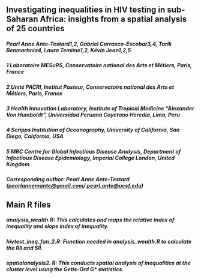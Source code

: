 ## Investigating inequalities in HIV testing in sub-Saharan Africa: insights from a spatial analysis of 25 countries

##### Pearl Anne Ante-Testard1,2, Gabriel Carrasco-Escobar3,4, Tarik Benmarhnia4, Laura Temime1,2, Kévin Jean1,2,5

##### 1 Laboratoire MESuRS, Conservatoire national des Arts et Métiers, Paris, France
##### 2 Unité PACRI, Institut Pasteur, Conservatoire national des Arts et Métiers, Paris, France
##### 3 Health Innovation Laboratory, Institute of Tropical Medicine “Alexander Von Humboldt”, Universidad Peruana Cayetano Heredia, Lima, Peru
##### 4 Scripps Institution of Oceanography, University of California, San Diego, California, USA
##### 5 MRC Centre for Global Infectious Disease Analysis, Department of Infectious Disease Epidemiology, Imperial College London, United Kingdom

##### Corresponding author: Pearl Anne Ante-Testard (pearlannemante@gmail.com/ pearl.ante@ucsf.edu)

## Main R files

##### analysis_wealth.R: This calculates and maps the relative index of inequality and slope index of inequality.
##### hivtest_ineq_fun_2.R: Function needed in analysis_wealth.R to calculate the RII and SII.
##### spatialanalysis2. R: This conducts spatial analysis of inequalities at the cluster level using the Getis-Ord G* statistics.


